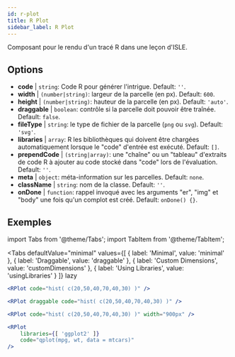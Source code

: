 ```yaml
---
id: r-plot
title: R Plot
sidebar_label: R Plot
---
```


Composant pour le rendu d'un tracé R dans une leçon d'ISLE.

## Options

* __code__ | `string`: Code R pour générer l'intrigue. Default: `''`.
* __width__ | `(number|string)`: largeur de la parcelle (en px). Default: `600`.
* __height__ | `(number|string)`: hauteur de la parcelle (en px). Default: `'auto'`.
* __draggable__ | `boolean`: contrôle si la parcelle doit pouvoir être traînée. Default: `false`.
* __fileType__ | `string`: le type de fichier de la parcelle (`png` ou `svg`). Default: `'svg'`.
* __libraries__ | `array`: R les bibliothèques qui doivent être chargées automatiquement lorsque le "code" d'entrée est exécuté. Default: `[]`.
* __prependCode__ | `(string|array)`: une "chaîne" ou un "tableau" d'extraits de code R à ajouter au code stocké dans "code" lors de l'évaluation. Default: `''`.
* __meta__ | `object`: méta-information sur les parcelles. Default: `none`.
* __className__ | `string`: nom de la classe. Default: `''`.
* __onDone__ | `function`: rappel invoqué avec les arguments "er", "img" et "body" une fois qu'un complot est créé. Default: `onDone() {}`.


## Exemples

import Tabs from '@theme/Tabs';
import TabItem from '@theme/TabItem';

<Tabs
    defaultValue="minimal"
    values={[
        { label: 'Minimal', value: 'minimal' },
        { label: 'Draggable', value: 'draggable' },
        { label: 'Custom Dimensions', value: 'customDimensions' },
        { label: 'Using Libraries', value: 'usingLibraries' }
    ]}
    lazy
>

<TabItem value="minimal" >

```jsx live
<RPlot code="hist( c(20,50,40,70,40,30) )" />
```

</TabItem>

<TabItem value="draggable" >

```jsx live
<RPlot draggable code="hist( c(20,50,40,70,40,30) )" />
```

</TabItem>

<TabItem value="customDimensions" >

```jsx live
<RPlot code="hist( c(20,50,40,70,40,30) )" width="900px" />
```

</TabItem>

<TabItem value="usingLibraries" >

```jsx live
<RPlot 
    libraries={[ 'ggplot2' ]}
    code="qplot(mpg, wt, data = mtcars)" 
/>
```

</TabItem>

</Tabs>
